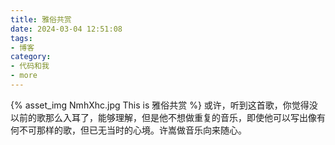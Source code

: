 ```yaml
---
title: 雅俗共赏
date: 2024-03-04 12:51:08
tags:
- 博客
category:
- 代码和我
- more
---
```

{% asset_img NmhXhc.jpg This is 雅俗共赏 %}
或许，听到这首歌，你觉得没以前的歌那么入耳了，能够理解，但是他不想做重复的音乐，即使他可以写出像有何不可那样的歌，但已无当时的心境。许嵩做音乐向来随心。